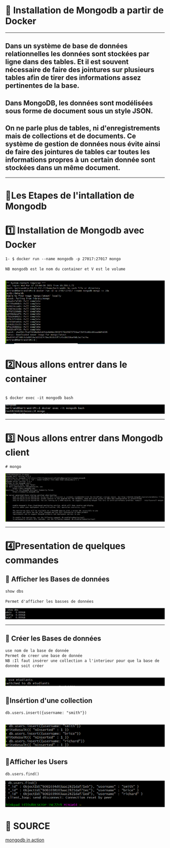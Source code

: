 # :rainbow: Installation de Mongodb a partir de Docker 
------
## Dans un système de base de données relationnelles les données sont stockées par ligne dans des tables. Et il est souvent nécessaire de faire des jointures sur plusieurs tables afin de tirer des informations assez pertinentes de la base.
## Dans MongoDB, les données sont modélisées sous forme de document sous un style JSON.
## On ne parle plus de tables, ni d'enregistrements mais de collections et de documents. Ce système de gestion de données nous évite ainsi de faire des jointures de tables car toutes les informations propres à un certain donnée sont stockées dans un même document.
------
 # :rainbow:Les Etapes de l'intallation de Mongodb
# :one: Installation de Mongodb avec Docker 
```
1- $ docker run --name mongodb -p 27017:27017 mongo

NB mongodb est le nom du container et V est le volume 
```
![image](pp1.PNG)
------
# :two:Nous allons entrer dans le container 

```

$ docker exec -it mongodb bash 
```
![image](pp2.PNG)

-----
# :three: Nous allons entrer dans Mongodb client

```
# mongo
```
![image](pp33.PNG)

------
# :four:Presentation de quelques commandes 
## :pushpin: Afficher les Bases de données 
```
show dbs

Permet d'afficher les basses de données 
```
![image](pp44.PNG)

----
## :pushpin: Créer les Bases de données
```
use nom de la base de donnée
Permet de creer une base de donnée
NB :Il faut insérer une collection a l'interieur pour que la base de donnée soit créer

```
![image](pp55.PNG)
----
## :pushpin:Insértion d'une collection  
```
db.users.insert({username: "smith"})
```
![image](pp66.PNG)
----
## :pushpin:Afficher les Users 

```
db.users.find()
```
![image](pp77.PNG)

# :rainbow: SOURCE 

[mongodb in action](https://www.manning.com/books/mongodb-in-action?utm_source=google&utm_medium=search&utm_campaign=dynamicsearch&gclid=Cj0KCQjw0oCDBhCPARIsAII3C_GTlAKkU9nPihdHKazqb1mOHflynx2S42cA4NLQcOPV8aZ_kakxPwEaAtFpEALw_wcB)
